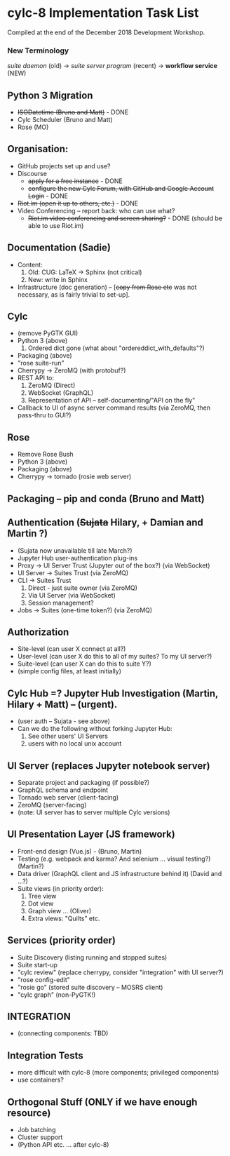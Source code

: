 
# cylc-8 Implementation Task List
Compiled at the end of the December 2018 Development Workshop.

### New Terminology
_suite daemon_  (old) -> _suite server program_ (recent) -> __workflow service__ (NEW)

## Python 3 Migration

- ~~ISODatetime (Bruno and Matt)~~ - DONE
- Cylc Scheduler (Bruno and Matt)
- Rose (MO)

## Organisation:

- GitHub projects set up and use?
- Discourse
  - ~~apply for a free instance~~ - DONE
  - ~~configure the new Cylc Forum, with GitHub and Google Account Login~~ - DONE 
- ~~Riot.im (open it up to others, etc.)~~ - DONE
- Video Conferencing – report back: who can use what?
  - ~~Riot.im video conferencing and screen sharing?~~ - DONE (should be able to use Riot.im)

## Documentation (Sadie)

- Content:
    1. Old: CUG: LaTeX -> Sphinx (not critical)
    2. New: write in Sphinx
- Infrastructure (doc generation) – [~~copy from Rose etc~~ was not necessary,
  as is fairly trivial to set-up].

## Cylc

- (remove PyGTK GUI)
- Python 3 (above)
   1. Ordered dict gone (what about "ordereddict_with_defaults"?)
- Packaging (above)
- "rose suite-run"
- Cherrypy -> ZeroMQ (with protobuf?)
- REST API to:
   1. ZeroMQ (Direct)
   2. WebSocket (GraphQL)
   3. Representation of API – self-documenting/"API on the fly"
- Callback to UI of async server command results (via ZeroMQ, then pass-thru to GUI?)

## Rose

- Remove Rose Bush
- Python 3  (above)
- Packaging (above)
- Cherrypy -> tornado (rosie web server)

## Packaging – pip and conda (Bruno and Matt)

## Authentication (~~Sujata~~ Hilary, + Damian and Martin ?)
- (Sujata now unavailable till late March?)
- Jupyter Hub user-authentication plug-ins 
- Proxy -> UI Server Trust (Jupyter out of the box?) (via WebSocket)
- UI Server -> Suites Trust (via ZeroMQ)
- CLI -> Suites Trust
   1. Direct - just suite owner (via ZeroMQ)
   2. Via UI Server (via WebSocket)
   3. Session management?
- Jobs -> Suites (one-time token?) (via ZeroMQ)

## Authorization

- Site-level (can user X connect at all?)
- User-level (can user X do this to all of my suites? To my UI server?)
- Suite-level (can user X can do this to suite Y?)
- (simple config files, at least initially)

## Cylc Hub =? Jupyter Hub Investigation (Martin, Hilary + Matt) – (urgent).

- (user auth – Sujata - see above)
- Can we do the following without forking Jupyter Hub:
    1. See other users' UI Servers
    2. users with no local unix account

## UI Server (replaces Jupyter notebook server)

- Separate project and packaging (if possible?)
- GraphQL schema and endpoint
- Tornado web server (client-facing)
- ZeroMQ (server-facing)
- (note: UI server has to server multiple Cylc versions)

## UI Presentation Layer (JS framework)

- Front-end design (Vue.js)  - (Bruno, Martin)
- Testing (e.g. webpack and karma? And selenium … visual testing?) (Martin?)
- Data driver (GraphQL client and JS infrastructure behind it) (David and …?)
- Suite views (in priority order):
   1. Tree view
   2. Dot view
   3. Graph view … (Oliver)
   4. Extra views: "Quilts" etc.

## Services (priority order)
- Suite Discovery (listing running and stopped suites)
- Suite start-up
- "cylc review" (replace cherrypy, consider "integration" with UI server?)
- "rose config-edit"
- "rosie go" (stored suite discovery – MOSRS client)
- "cylc graph" (non-PyGTK!)

## INTEGRATION

- (connecting components: TBD)

## Integration Tests

- more difficult with cylc-8 (more components; privileged components)
- use containers?

## Orthogonal Stuff (ONLY if we have enough resource)

- Job batching
- Cluster support
- (Python API etc. … after cylc-8)

